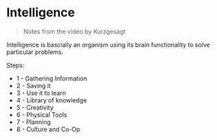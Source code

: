 # Intelligence

> Notes from the video by Kurzgesagt

Intelligence is bascially an organism using its brain functionality to solve particular problems.

Steps:
- 1 - Gathering Information
- 2 - Saving it
- 3 - Use it to learn
- 4 - Library of knowledge
- 5 - Creativity
- 6 - Physical Tools
- 7 - Planning
- 8 - Culture and Co-Op
